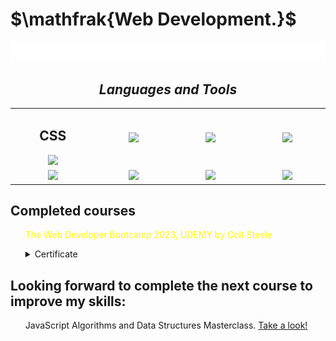<h1>$\mathfrak{Web Development.}$</h1>
<img src="testsvg.svg">


<h2 align='center'><i>Languages and Tools</i></h2>

<table width="100">
<tr>
    <td align='center' width="190">
        <h2>CSS</h2>
        <img src="https://github.com/abranhe/programming-languages-logos/blob/master/src/css/css.svg" width="60">
    </td>
    <td align='center' width="190">
        <img src="https://github.com/abranhe/programming-languages-logos/blob/master/src/html/html.svg" width="60">
    </td>
    <td align='center' width="190">
        <img src="https://github.com/abranhe/programming-languages-logos/blob/master/src/javascript/javascript.svg" width="60">
    </td>
     <td align='center' width="190">
        <img src="https://w7.pngwing.com/pngs/628/224/png-transparent-bootstrap-plain-wordmark-logo-icon-thumbnail.png" width="60">
    </td>
</tr>
<tr>
    <td align='center' width="190">
        <img src="https://www.vectorlogo.zone/logos/nodejs/nodejs-ar21.svg">
    </td>
     <td align='center' width="190">
         <img src="https://www.vectorlogo.zone/logos/mongodb/mongodb-ar21.svg">
    </td>
    <td align='center' width="190">
         <img src="https://www.vectorlogo.zone/logos/expressjs/expressjs-ar21.svg">
    </td>
    <td align='center'>
        <img src="https://www.vectorlogo.zone/logos/git-scm/git-scm-icon.svg" width="60">
    </td>
</tr>
</table>
<h2>Completed courses</h2>


<div>
  <ul style="color: yellow;">The Web Developer Bootcamp 2023, UDEMY by Colt Steele</ul>
  <ul><details><summary>Certificate</summary>
        <ul><a href="https://udemy-certificate.s3.amazonaws.com/image/UC-a7a2691d-3451-4633-8663-6580b2e83f77.jpg?v=1676033322000">
              <img style="width: 400px; height: 300px;"src="https://udemy-certificate.s3.amazonaws.com/image/UC-a7a2691d-3451-4633-8663-6580b2e83f77.jpg?v=1676033322000" alt="">
            </a>
        </ul>

  <ul><a href="https://www.udemy.com/certificate/UC-a7a2691d-3451-4633-8663-6580b2e83f77/">Certificate source link</a></ul>
  </details> </ul>
 
</div>

<h2>Looking forward to complete the next course to improve my skills: </h2>

<ul>JavaScript Algorithms and Data Structures Masterclass. <a href="https://www.udemy.com/course/js-algorithms-and-data-structures-masterclass">Take a look!</a></ul>



